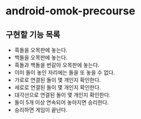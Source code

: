 # android-omok-precourse

## 구현할 기능 목록
- 흑돌을 오목판에 놓는다.
- 백돌을 오목판에 놓는다.
- 흑돌과 백돌을 번갈아 오목판에 놓는다.
- 이미 돌이 놓인 자리에는 돌을 또 놓을 수 없다.
- 가로로 연결된 돌이 몇 개인지 확인한다.
- 세로로 연결된 돌이 몇 개인지 확인한다.
- 대각선으로 연결된 돌이 몇 개인지 확인한다.
- 돌이 5개 이상 연속되어 놓아지면 승리한다.
- 승리하면 게임이 끝난다.